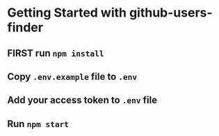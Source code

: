 # Getting Started with github-users-finder

## FIRST run `npm install`

## Copy `.env.example` file to `.env`

## Add your access token to `.env` file

## Run `npm start`
